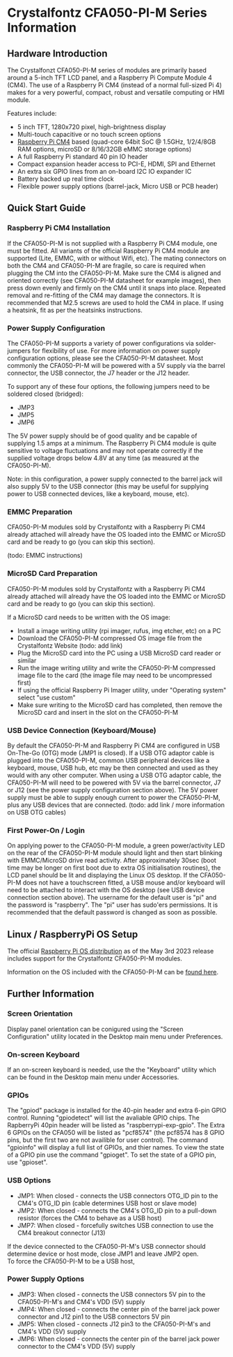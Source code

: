 # Crystalfontz CFA050-PI-M Series Information

## Hardware Introduction

The Crystalfonzt CFA050-PI-M series of modules are primarily based around a 5-inch TFT LCD panel, and a Raspberry Pi Compute Module 4 (CM4).
The use of a Raspberry Pi CM4 (instead of a normal full-sized Pi 4) makes for a very powerful, compact, robust and versatile computing or HMI module.

Features include:
+ 5 inch TFT, 1280x720 pixel, high-brightness display
+ Multi-touch capacitive or no touch screen options
+ [Raspberry Pi CM4](https://www.raspberrypi.com/products/compute-module-4/) based (quad-core 64bit SoC @ 1.5GHz, 1/2/4/8GB RAM options, microSD or 8/16/32GB eMMC storage options)
+ A full Raspberry Pi standard 40 pin IO header
+ Compact expansion header access to PCI-E, HDMI, SPI and Ethernet
+ An extra six GPIO lines from an on-board I2C IO expander IC
+ Battery backed up real time clock
+ Flexible power supply options (barrel-jack, Micro USB or PCB header)

## Quick Start Guide

### Raspberry Pi CM4 Installation

If the CFA050-PI-M is not supplied with a Raspberry Pi CM4 module, one must be fitted. All variants of the official Raspberry Pi CM4 module are supported (Lite, EMMC, with or without Wifi, etc).
The mating connectors on both the CM4 and CFA050-PI-M are fragile, so care is required when plugging the CM into the CFA050-PI-M. Make sure the CM4 is aligned and oriented correctly (see CFA050-PI-M datasheet for example images), then press down evenly and firmly on the CM4 until it snaps into place. Repeated removal and re-fitting of the CM4 may damage the connectors.
It is recommended that M2.5 screws are used to hold the CM4 in place. If using a heatsink, fit as per the heatsinks instructions.

### Power Supply Configuration

The CFA050-PI-M supports a variety of power configurations via solder-jumpers for flexibility of use.
For more information on power supply configuration options, please see the CFA050-PI-M datasheet.
Most commonly the CFA050-PI-M will be powered with a 5V supply via the barrel connector, the USB connector, the J7 header or the J12 header.

To support any of these four options, the following jumpers need to be soldered closed (bridged):
+ JMP3
+ JMP5
+ JMP6

The 5V power supply should be of good quality and be capable of supplying 1.5 amps at a minimum. The Raspberry Pi CM4 module is quite sensitive to voltage fluctuations and may not operate correctly if the supplied voltage drops below 4.8V at any time (as measured at the CFA050-PI-M).

Note: in this configuration, a power supply connected to the barrel jack will also supply 5V to the USB connector (this may be useful for supplying power to USB connected devices, like a keyboard, mouse, etc).

### EMMC Preparation

CFA050-PI-M modules sold by Crystalfontz with a Raspberry Pi CM4 already attached will already have the OS loaded into the EMMC or MicroSD card and be ready to go (you can skip this section).

(todo: EMMC instructions)

### MicroSD Card Preparation

CFA050-PI-M modules sold by Crystalfontz with a Raspberry Pi CM4 already attached will already have the OS loaded into the EMMC or MicroSD card and be ready to go (you can skip this section).

If a MicroSD card needs to be written with the OS image:
+ Install a image writing utility (rpi imager, rufus, img etcher, etc) on a PC
+ Download the CFA050-PI-M compressed OS image file from the Crystalfontz Website (todo: add link)
+ Plug the MicroSD card into the PC using a USB MicroSD card reader or similar
+ Run the image writing utility and write the CFA050-PI-M compressed image file to the card (the image file may need to be uncompressed first)
+ If using the official Raspberry Pi Imager utility, under "Operating system" select "use custom"
+ Make sure writing to the MicroSD card has completed, then remove the MicroSD card and insert in the slot on the CFA050-PI-M

### USB Device Connection (Keyboard/Mouse)

By default the CFA050-PI-M and Raspberry Pi CM4 are configured in USB On-The-Go (OTG) mode (JMP1 is closed).
If a USB OTG adaptor cable is plugged into the CFA050-PI-M, common USB peripheral devices like a keyboard, mouse, USB hub, etc may be then connected and used as they would with any other computer.
When using a USB OTG adaptor cable, the CFA050-PI-M will need to be powered with 5V via the barrel connector, J7 or J12 (see the power supply configuration section above). The 5V power supply must be able to supply enough current to power the CFA050-PI-M, plus any USB devices that are connected.
(todo: add link / more information on USB OTG cables)

### First Power-On / Login

On applying power to the CFA050-PI-M module, a green power/activity LED on the rear of the CFA050-PI-M module should light and then start blinking with EMMC/MicroSD drive read activity.
After approximately 30sec (boot time may be longer on first boot due to extra OS initialisation routines), the LCD panel should be lit and displaying the Linux OS desktop.
If the CFA050-PI-M does not have a touchscreen fitted, a USB mouse and/or keyboard will need to be attached to interact with the OS desktop (see USB device connection section above).
The username for the default user is "pi" and the password is "raspberry". The "pi" user has sudo'ers permissions. It is recommended that the default password is changed as soon as possible.

## Linux / RaspberryPi OS Setup

The official [Raspberry Pi OS distribution](https://www.raspberrypi.com/software/operating-systems/) as of the May 3rd 2023 release includes support for the Crystalfontz CFA050-PI-M modules.

Information on the OS included with the CFA050-PI-M can be [found here](OS-Setup.md).

## Further Information

### Screen Orientation

Display panel orientation can be conigured using the "Screen Configuration" utility located in the Desktop main menu under Preferences.

### On-screen Keyboard

If an on-screen keyboard is needed, use the the "Keyboard" utility which can be found in the Desktop main menu under Accessories.

### GPIOs

The "gpiod" package is installed for the 40-pin header and extra 6-pin GPIO control.
Running "gpiodetect" will list the avaliable GPIO chips. The RapberryPi 40pin header will be listed as "raspberrypi-exp-gpio". The Extra 6 GPIOs on the CFA050 will be listed as "pcf8574" (the pcf8574 has 8 GPIO pins, but the first two are not availible for user control).
The command "gpioinfo" will display a full list of GPIOs, and thier names.
To view the state of a GPIO pin use the command "gpioget". To set the state of a GPIO pin, use "gpioset".

### USB Options

+ JMP1: When closed - connects the USB connectors OTG_ID pin to the CM4's OTG_ID pin (cable determines USB host or slave mode)
+ JMP2: When closed - connects the CM4's OTG_ID pin to a pull-down resistor (forces the CM4 to behave as a USB host)
+ JMP7: When closed - forcefully switches USB connection to use the CM4 breakout connector (J13)

If the device connected to the CFA050-PI-M's USB connector should determine device or host mode, close JMP1 and leave JMP2 open.  
To force the CFA050-PI-M to be a USB host, 

### Power Supply Options

+ JMP3: When closed - connects the USB connectors 5V pin to the CFA050-PI-M's and CM4's VDD (5V) supply
+ JMP4: When closed - connects the center pin of the barrel jack power connector and J12 pin1 to the USB connectors 5V pin
+ JMP5: When closed - connects J12 pin3 to the CFA050-PI-M's and CM4's VDD (5V) supply
+ JMP6: When closed - connects the center pin of the barrel jack power connector to the CM4's VDD (5V) supply

